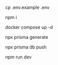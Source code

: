 cp .env.example .env

npm i

docker compose up -d

npx prisma generate

npx prisma db push

npm run dev